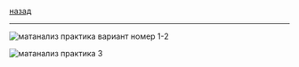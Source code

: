 [назад](linal.md)
***
![матанализ практика вариант номер 1-2](https://github.com/user-attachments/assets/f4b1961f-c986-4a08-8a86-5853f79a9a07)

![матанализ практика 3](https://github.com/user-attachments/assets/6e4fc542-eeb8-4cd2-97eb-8d02d0f193db)
